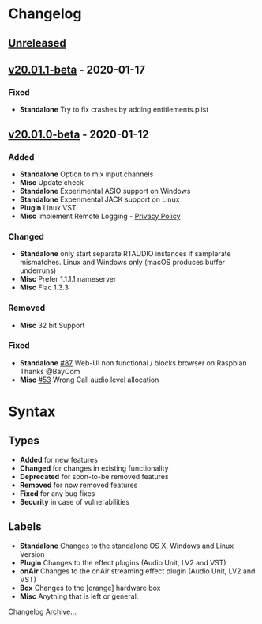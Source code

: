 # Changelog

## [Unreleased]

## [v20.01.1-beta] - 2020-01-17

### Fixed

- **Standalone** Try to fix crashes by adding entitlements.plist

## [v20.01.0-beta] - 2020-01-12

### Added

- **Standalone** Option to mix input channels
- **Misc** Update check
- **Standalone** Experimental ASIO support on Windows
- **Standalone** Experimental JACK support on Linux
- **Plugin** Linux VST
- **Misc** Implement Remote Logging - [Privacy Policy](https://studio-link.de/datenschutz_en.html)

### Changed

- **Standalone** only start separate RTAUDIO instances if samplerate mismatches.
  Linux and Windows only (macOS produces buffer underruns)
- **Misc** Prefer 1.1.1.1 nameserver
- **Misc** Flac 1.3.3

### Removed

- **Misc** 32 bit Support

### Fixed

- **Standalone** [#87] Web-UI non functional / blocks browser on Raspbian
  Thanks @BayCom
- **Misc** [#53] Wrong Call audio level allocation


# Syntax

## Types

- **Added** for new features
- **Changed** for changes in existing functionality
- **Deprecated** for soon-to-be removed features
- **Removed** for now removed features
- **Fixed** for any bug fixes
- **Security** in case of vulnerabilities

## Labels

- **Standalone** Changes to the standalone OS X, Windows and Linux Version
- **Plugin** Changes to the effect plugins (Audio Unit, LV2 and VST)
- **onAir** Changes to the onAir streaming effect plugin (Audio Unit, LV2 and VST)
- **Box** Changes to the [orange] hardware box
- **Misc** Anything that is left or general.


[Changelog Archive...](https://github.com/Studio-Link/app/blob/v19.xx.x/CHANGELOG-ARCHIVE.md)

[Unreleased]: https://github.com/Studio-Link/app/compare/v20.01.0-beta...HEAD
[v20.01.1-beta]: https://github.com/Studio-Link/app/compare/v20.01.0-beta...v20.01.1-beta
[v20.01.0-beta]: https://github.com/Studio-Link/app/compare/v19.09.0-beta...v20.01.0-beta
[#87]: https://gitlab.com/studio.link/app/issues/87
[#53]: https://gitlab.com/studio.link/app/issues/53
